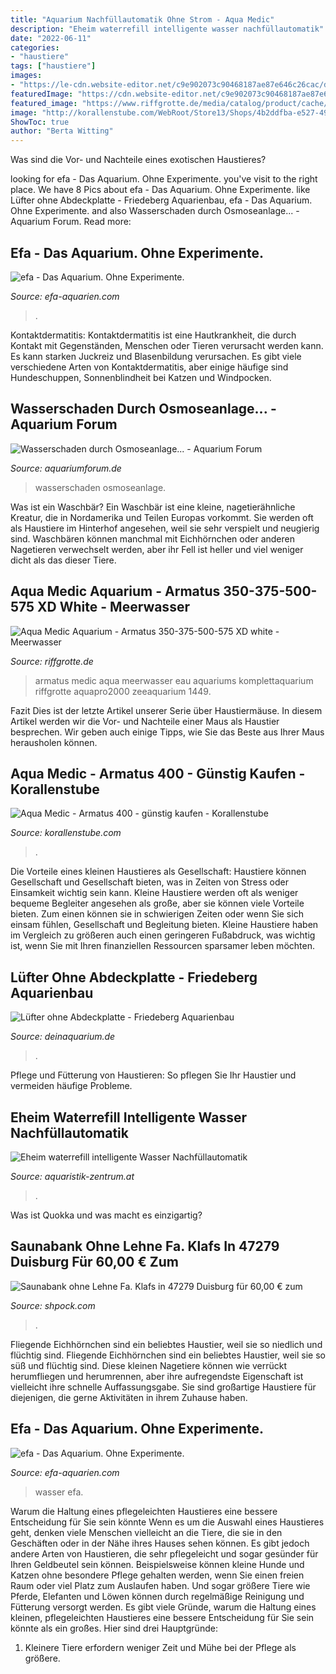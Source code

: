 ```yaml
---
title: "Aquarium Nachfüllautomatik Ohne Strom - Aqua Medic"
description: "Eheim waterrefill intelligente wasser nachfüllautomatik"
date: "2022-06-11"
categories:
- "haustiere"
tags: ["haustiere"]
images:
- "https://le-cdn.website-editor.net/c9e902073c90468187ae87e646c26cac/dms3rep/multi/opt/kramer-c9e27a47-1920w.jpg"
featuredImage: "https://cdn.website-editor.net/c9e902073c90468187ae87e646c26cac/dms3rep/multi/desktop/s31.JPG"
featured_image: "https://www.riffgrotte.de/media/catalog/product/cache/1/thumbnail/600x/c871486218f810da04ba4320b02f2f61/a/r/armatus_xd_2.jpg"
image: "http://korallenstube.com/WebRoot/Store13/Shops/4b2ddfba-e527-490e-bddb-2e92fe257dfe/5B3B/C271/9AEE/81A0/A919/0A48/3537/2BB1/h_Armatusseries_15253498972.jpg"
ShowToc: true
author: "Berta Witting"
---
```



Was sind die Vor- und Nachteile eines exotischen Haustieres?

	

		
looking for efa - Das Aquarium. Ohne Experimente. you've visit to the right place. We have 8 Pics about efa - Das Aquarium. Ohne Experimente. like Lüfter ohne Abdeckplatte - Friedeberg Aquarienbau, efa - Das Aquarium. Ohne Experimente. and also Wasserschaden durch Osmoseanlage... - Aquarium Forum. Read more:
		
    
## Efa - Das Aquarium. Ohne Experimente.

<img loading=lazy src="https://cdn.website-editor.net/c9e902073c90468187ae87e646c26cac/dms3rep/multi/desktop/s31.JPG" onerror="this.onerror=null;this.src='https://tse3.mm.bing.net/th?id=OIP.OubAp9cvd9V3Eo2-_OPMQAHaE5&amp;pid=15.1';" alt="efa - Das Aquarium. Ohne Experimente.">

_Source: efa-aquarien.com_

>. 

	

Kontaktdermatitis:
Kontaktdermatitis ist eine Hautkrankheit, die durch Kontakt mit Gegenständen, Menschen oder Tieren verursacht werden kann. Es kann starken Juckreiz und Blasenbildung verursachen. Es gibt viele verschiedene Arten von Kontaktdermatitis, aber einige häufige sind Hundeschuppen, Sonnenblindheit bei Katzen und Windpocken.

    
## Wasserschaden Durch Osmoseanlage... - Aquarium Forum

<img loading=lazy src="https://www.aquariumforum.de/gallery/files/9/5/5/p1010810.jpg" onerror="this.onerror=null;this.src='https://tse4.mm.bing.net/th?id=OIP.m0X-vCUHfHYKcbmQeKA5ZwHaFj&amp;pid=15.1';" alt="Wasserschaden durch Osmoseanlage... - Aquarium Forum">

_Source: aquariumforum.de_

>wasserschaden osmoseanlage. 

	

Was ist ein Waschbär?
Ein Waschbär ist eine kleine, nagetierähnliche Kreatur, die in Nordamerika und Teilen Europas vorkommt. Sie werden oft als Haustiere im Hinterhof angesehen, weil sie sehr verspielt und neugierig sind. Waschbären können manchmal mit Eichhörnchen oder anderen Nagetieren verwechselt werden, aber ihr Fell ist heller und viel weniger dicht als das dieser Tiere.

    
## Aqua Medic Aquarium - Armatus 350-375-500-575 XD White - Meerwasser

<img loading=lazy src="https://www.riffgrotte.de/media/catalog/product/cache/1/thumbnail/600x/c871486218f810da04ba4320b02f2f61/a/r/armatus_xd_2.jpg" onerror="this.onerror=null;this.src='https://tse1.mm.bing.net/th?id=OIP.k1GIE0LzjzVYJpT_m00GbwHaHa&amp;pid=15.1';" alt="Aqua Medic Aquarium - Armatus 350-375-500-575 XD white - Meerwasser">

_Source: riffgrotte.de_

>armatus medic aqua meerwasser eau aquariums komplettaquarium riffgrotte aquapro2000 zeeaquarium 1449. 

	

Fazit
Dies ist der letzte Artikel unserer Serie über Haustiermäuse. In diesem Artikel werden wir die Vor- und Nachteile einer Maus als Haustier besprechen. Wir geben auch einige Tipps, wie Sie das Beste aus Ihrer Maus herausholen können.

    
## Aqua Medic - Armatus 400 - Günstig Kaufen - Korallenstube

<img loading=lazy src="http://korallenstube.com/WebRoot/Store13/Shops/4b2ddfba-e527-490e-bddb-2e92fe257dfe/5B3B/C271/9AEE/81A0/A919/0A48/3537/2BB1/h_Armatusseries_15253498972.jpg" onerror="this.onerror=null;this.src='https://tse1.mm.bing.net/th?id=OIP.uYaFLvE-_By8eUP2CZSClQHaE2&amp;pid=15.1';" alt="Aqua Medic - Armatus 400 - günstig kaufen - Korallenstube">

_Source: korallenstube.com_

>. 

	

Die Vorteile eines kleinen Haustieres als Gesellschaft: Haustiere können Gesellschaft und Gesellschaft bieten, was in Zeiten von Stress oder Einsamkeit wichtig sein kann.
Kleine Haustiere werden oft als weniger bequeme Begleiter angesehen als große, aber sie können viele Vorteile bieten. Zum einen können sie in schwierigen Zeiten oder wenn Sie sich einsam fühlen, Gesellschaft und Begleitung bieten. Kleine Haustiere haben im Vergleich zu größeren auch einen geringeren Fußabdruck, was wichtig ist, wenn Sie mit Ihren finanziellen Ressourcen sparsamer leben möchten.

    
## Lüfter Ohne Abdeckplatte - Friedeberg Aquarienbau

<img loading=lazy src="https://deinaquarium.de/wp-content/uploads/2020/07/Lüfter-klein.png" onerror="this.onerror=null;this.src='https://tse2.mm.bing.net/th?id=OIP.DV8aTMTxYv2cfmqLe1GLLwAAAA&amp;pid=15.1';" alt="Lüfter ohne Abdeckplatte - Friedeberg Aquarienbau">

_Source: deinaquarium.de_

>. 

	

Pflege und Fütterung von Haustieren: So pflegen Sie Ihr Haustier und vermeiden häufige Probleme.

    
## Eheim Waterrefill Intelligente Wasser Nachfüllautomatik

<img loading=lazy src="http://www.aquaristik-zentrum.at/shop/media/images/popup/eheim_water_refill.jpg" onerror="this.onerror=null;this.src='https://tse3.mm.bing.net/th?id=OIP.OcuRbNGjhqJng92RHv5ZlAHaGm&amp;pid=15.1';" alt="Eheim waterrefill intelligente Wasser Nachfüllautomatik">

_Source: aquaristik-zentrum.at_

>. 

	

Was ist Quokka und was macht es einzigartig?

    
## Saunabank Ohne Lehne Fa. Klafs In 47279 Duisburg Für 60,00 € Zum

<img loading=lazy src="https://webimg.secondhandapp.com/w-i-mgl/5ee239cdc4b1bb68752d2a5b" onerror="this.onerror=null;this.src='https://tse4.mm.bing.net/th?id=OIP.HpXkpejuV5HS3_wFDl1SkQHaJ4&amp;pid=15.1';" alt="Saunabank ohne Lehne Fa. Klafs in 47279 Duisburg für 60,00 € zum">

_Source: shpock.com_

>. 

	

Fliegende Eichhörnchen sind ein beliebtes Haustier, weil sie so niedlich und flüchtig sind.
Fliegende Eichhörnchen sind ein beliebtes Haustier, weil sie so süß und flüchtig sind. Diese kleinen Nagetiere können wie verrückt herumfliegen und herumrennen, aber ihre aufregendste Eigenschaft ist vielleicht ihre schnelle Auffassungsgabe. Sie sind großartige Haustiere für diejenigen, die gerne Aktivitäten in ihrem Zuhause haben.

    
## Efa - Das Aquarium. Ohne Experimente.

<img loading=lazy src="https://le-cdn.website-editor.net/c9e902073c90468187ae87e646c26cac/dms3rep/multi/opt/kramer-c9e27a47-1920w.jpg" onerror="this.onerror=null;this.src='https://tse1.mm.bing.net/th?id=OIP.xtO9Y39D8MgA8YULZMJc6AHaE8&amp;pid=15.1';" alt="efa - Das Aquarium. Ohne Experimente.">

_Source: efa-aquarien.com_

>wasser efa. 

	

Warum die Haltung eines pflegeleichten Haustieres eine bessere Entscheidung für Sie sein könnte
Wenn es um die Auswahl eines Haustieres geht, denken viele Menschen vielleicht an die Tiere, die sie in den Geschäften oder in der Nähe ihres Hauses sehen können. Es gibt jedoch andere Arten von Haustieren, die sehr pflegeleicht und sogar gesünder für Ihren Geldbeutel sein können. Beispielsweise können kleine Hunde und Katzen ohne besondere Pflege gehalten werden, wenn Sie einen freien Raum oder viel Platz zum Auslaufen haben. Und sogar größere Tiere wie Pferde, Elefanten und Löwen können durch regelmäßige Reinigung und Fütterung versorgt werden. Es gibt viele Gründe, warum die Haltung eines kleinen, pflegeleichten Haustieres eine bessere Entscheidung für Sie sein könnte als ein großes. Hier sind drei Hauptgründe:
1) Kleinere Tiere erfordern weniger Zeit und Mühe bei der Pflege als größere.

